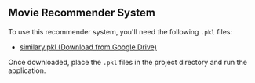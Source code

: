 ## Movie Recommender System

To use this recommender system, you'll need the following `.pkl` files:

- [similary.pkl (Download from Google Drive)](https://drive.google.com/file/d/10VyOZrucbnkrVszqN1YlxVEfztezebRO/view?usp=sharing)

Once downloaded, place the `.pkl` files in the project directory and run the application.
